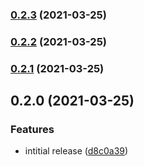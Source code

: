 ### [0.2.3](https://github.com/pixamic/gatsby-source-pixamic/compare/0.2.2...0.2.3) (2021-03-25)

### [0.2.2](https://github.com/pixamic/gatsby-source-pixamic/compare/0.2.1...0.2.2) (2021-03-25)

### [0.2.1](https://github.com/pixamic/gatsby-source-pixamic/compare/0.2.0...0.2.1) (2021-03-25)

## 0.2.0 (2021-03-25)


### Features

* intitial release ([d8c0a39](https://github.com/pixamicio/gatsby-source-pixamic/commit/d8c0a395e1d876a8694b4d1589226fea6ec69dbe))

